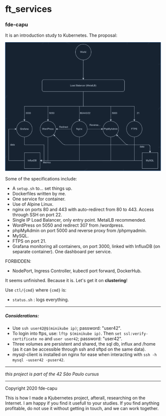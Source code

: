 # ft_services
### fde-capu

It is an introduction study to Kubernetes.
The proposal:

![42 given cluster chart](https://github.com/fde-capu/ft_services/blob/master/chart.png "Cluster Chart Given by 42")

Some of the specifications include:

- A `setup.sh` to... set things up.
- Dockerfiles written by me.
- One service for container.
- Use of Alpine Linux.
- nginx on ports 80 and 443 with auto-redirect from 80 to 443. Access through SSH on port 22.
- Single IP Load Balancer, only entry point. MetalLB recommended.
- WordPress on 5050 and redirect 307 from /wordpress.
- phpMyAdmin on port 5000 and reverse proxy from /phpmyadmin.
- MySQL.
- FTPS on port 21.
- Grafana monitoring all containers, on port 3000, linked with InfluxDB (on separate container). One dashboard per service.

FORBIDDEN:
- NodePort, Ingress Controller, kubectl port forward, DockerHub.

It seems unfinished. Because it is.
Let's get it on **clustering**!

Use `ctl/{cmd}` where `{cmd}` is:
- `status.sh` : logs everything.

---

##### Considerations:

- Use `ssh user42@$(minikube ip)`; password: "user42".
- To login into ftps, use: `lftp $(minikube ip)`. Then `set ssl:verify-certificate no` and `user user42`; password: "user42".
- Three volumes are persistent and shared, the sql db, influx and /home (as it can be accessible through ssh and sftpd on the same data).
- mysql-client is installed on nginx for ease when interacting with `ssh -h mysql -uuser42 -puser42`.

---

*this project is part of the 42 São Paulo cursus*

---

Copyright 2020 fde-capu

This is how I made a Kjubernetes project, afterall, researching on the Internet. I am happy if you find it usefull to your studies. If you find anything profitable, do not use it without getting in touch, and we can work together.

